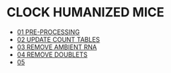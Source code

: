 # CLOCK HUMANIZED MICE

- [01 PRE-PROCESSING](01_PREPROCESSING.md)
- [02 UPDATE COUNT TABLES](02_UPDATECOUNTS.md)
- [03 REMOVE AMBIENT RNA](03_REMOVEAMBIENT.md)
- [04 REMOVE DOUBLETS](04_REMOVEDOUBLETS.md)
- [05 ]()
